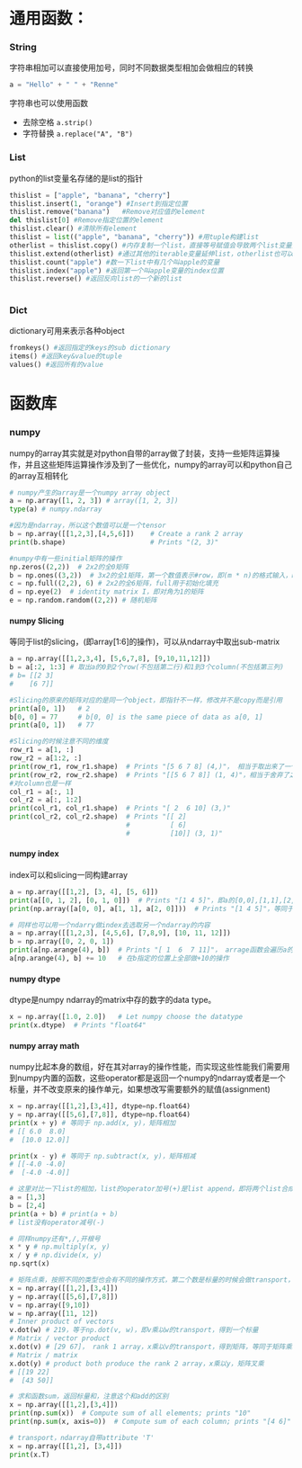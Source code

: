 # 通用函数：
### String
字符串相加可以直接使用加号，同时不同数据类型相加会做相应的转换
```python
a = "Hello" + " " + "Renne"
```
字符串也可以使用函数
* 去除空格
    ``` a.strip() ```
* 字符替换
    ``` a.replace("A", "B") ```
    
### List
python的list变量名存储的是list的指针
```python
thislist = ["apple", "banana", "cherry"]
thislist.insert(1, "orange") #Insert到指定位置
thislist.remove("banana")   #Remove对应值的element
del thislist[0] #Remove指定位置的element
thislist.clear() #清除所有element
thislist = list(("apple", "banana", "cherry")) #用tuple构建list
otherlist = thislist.copy() #内存复制一个list，直接等号赋值会导致两个list变量其实指向同一个list
thislist.extend(otherlist) #通过其他的iterable变量延伸list，otherlist也可以是一个tuple或者其他
thislist.count("apple") #数一下list中有几个叫apple的变量
thislist.index("apple") #返回第一个叫apple变量的index位置
thislist.reverse() #返回反向list的一个新的list
    
```
### Dict
dictionary可用来表示各种object
```python
fromkeys() #返回指定的keys的sub dictionary
items() #返回key&value的tuple
values() #返回所有的value
```

# 函数库
### numpy
numpy的array其实就是对python自带的array做了封装，支持一些矩阵运算操作，并且这些矩阵运算操作涉及到了一些优化，numpy的array可以和python自己的array互相转化
```python
# numpy产生的array是一个numpy array object
a = np.array([1, 2, 3]) # array([1, 2, 3])
type(a) # numpy.ndarray

#因为是ndarray，所以这个数值可以是一个tensor
b = np.array([[1,2,3],[4,5,6]])    # Create a rank 2 array
print(b.shape)                     # Prints "(2, 3)"

#numpy中有一些initial矩阵的操作
np.zeros((2,2))  # 2x2的全0矩阵
b = np.ones((3,2))  # 3x2的全1矩阵，第一个数值表示#row，即(m * n)的格式输入，m=3，n=2
c = np.full((2,2), 6) # 2x2的全6矩阵，full用于初始化填充
d = np.eye(2)  # identity matrix I，即对角为1的矩阵
e = np.random.random((2,2)) # 随机矩阵
```
#### numpy Slicing
等同于list的slicing，(即array\[1:6\]的操作)，可以从ndarray中取出sub-matrix
```python
a = np.array([[1,2,3,4], [5,6,7,8], [9,10,11,12]])
b = a[:2, 1:3] # 取出a的0到2个row(不包括第二行)和1到3个column(不包括第三列) 
# b= [[2 3]
#    [6 7]]

#Slicing的原来的矩阵对应的是同一个object，即指针不一样，修改并不是copy而是引用
print(a[0, 1])   # 2
b[0, 0] = 77     # b[0, 0] is the same piece of data as a[0, 1]
print(a[0, 1])   # 77

#Slicing的时候注意不同的维度
row_r1 = a[1, :]
row_r2 = a[1:2, :]  
print(row_r1, row_r1.shape)  # Prints "[5 6 7 8] (4,)"， 相当于取出来了一个新的row，dimension变成1
print(row_r2, row_r2.shape)  # Prints "[[5 6 7 8]] (1, 4)"，相当于舍弃了之前的一些部分，矩阵还是矩阵
#对column也是一样
col_r1 = a[:, 1]
col_r2 = a[:, 1:2]
print(col_r1, col_r1.shape)  # Prints "[ 2  6 10] (3,)"
print(col_r2, col_r2.shape)  # Prints "[[ 2]
                             #          [ 6]
                             #          [10]] (3, 1)"
```
#### numpy index
index可以和slicing一同构建array
```python
a = np.array([[1,2], [3, 4], [5, 6]])
print(a[[0, 1, 2], [0, 1, 0]])  # Prints "[1 4 5]"，即a的[0,0],[1,1],[2,0]的位置构成的的row
print(np.array([a[0, 0], a[1, 1], a[2, 0]]))  # Prints "[1 4 5]"，等同于上面

# 同样也可以用一个ndarry做index去选取另一个ndarray的内容
a = np.array([[1,2,3], [4,5,6], [7,8,9], [10, 11, 12]])
b = np.array([0, 2, 0, 1])
print(a[np.arange(4), b])  # Prints "[ 1  6  7 11]"， arrage函数会遍历a的row并且取出b中对应的位置的数值
a[np.arange(4), b] += 10   # 在b指定的位置上全部做+10的操作
```

#### numpy dtype
dtype是numpy ndarray的matrix中存的数字的data type。
```python
x = np.array([1.0, 2.0])   # Let numpy choose the datatype
print(x.dtype)  # Prints "float64"
```

#### numpy array math
numpy比起本身的数组，好在其对array的操作性能，而实现这些性能我们需要用到numpy内置的函数，这些operator都是返回一个numpy的ndarray或者是一个标量，并不改变原来的操作单元，如果想改写需要额外的赋值(assignment)
```python
x = np.array([[1,2],[3,4]], dtype=np.float64)
y = np.array([[5,6],[7,8]], dtype=np.float64)
print(x + y) # 等同于 np.add(x, y)，矩阵相加
# [[ 6.0  8.0]
#  [10.0 12.0]]

print(x - y) # 等同于 np.subtract(x, y)，矩阵相减
# [[-4.0 -4.0]
#  [-4.0 -4.0]]

# 这里对比一下list的相加，list的operator加号(+)是list append，即将两个list合成一个list的操作
a = [1,3]
b = [2,4]
print(a + b) # print(a + b)
# list没有operator减号(-)

# 同样numpy还有*,/,开根号
x * y # np.multiply(x, y)
x / y # np.divide(x, y)
np.sqrt(x)

# 矩阵点乘，按照不同的类型也会有不同的操作方式，第二个数是标量的时候会做transport，是矩阵的时候不会做
x = np.array([[1,2],[3,4]])
y = np.array([[5,6],[7,8]])
v = np.array([9,10])
w = np.array([11, 12])
# Inner product of vectors
v.dot(w) # 219，等于np.dot(v, w)，即v乘以w的transport，得到一个标量
# Matrix / vector product
x.dot(v) # [29 67]， rank 1 array，x乘以v的transport，得到矩阵，等同于矩阵乘以向量
# Matrix / matrix 
x.dot(y) # product both produce the rank 2 array，x乘以y，矩阵叉乘
# [[19 22]
#  [43 50]]

# 求和函数sum，返回标量和，注意这个和add的区别
x = np.array([[1,2],[3,4]])
print(np.sum(x))  # Compute sum of all elements; prints "10"
print(np.sum(x, axis=0))  # Compute sum of each column; prints "[4 6]"

# transport，ndarray自带attribute 'T'
x = np.array([[1,2], [3,4]])
print(x.T)  

```

